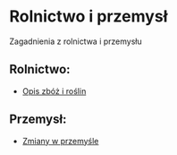 # Rolnictwo i przemysł
Zagadnienia z rolnictwa i przemysłu

## Rolnictwo:
- [Opis zbóż i roślin](zboza_i_inne.md)

## Przemysł:
- [Zmiany w przemyśle](przemys_zmiany.md)

